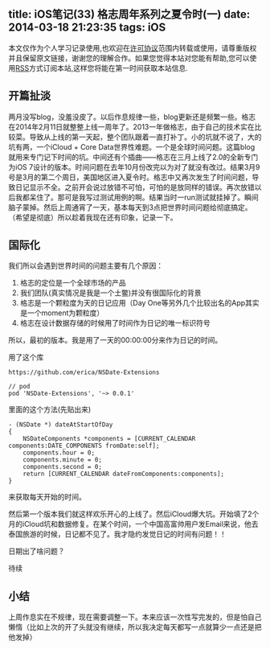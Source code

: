 title: iOS笔记(33) 格志周年系列之夏令时(一)
date: 2014-03-18 21:23:35
tags: iOS
---

本文仅作为个人学习记录使用,也欢迎在[许可协议](http://creativecommons.org/licenses/by-nc/3.0/deed.zh)范围内转载或使用，请尊重版权并且保留原文链接，谢谢您的理解合作。如果您觉得本站对您能有帮助,您可以使用[RSS](https://iiiyu.com/atom.xml)方式订阅本站,这样您将能在第一时间获取本站信息.

## 开篇扯淡

两月没写blog，没羞没皮了。以后作息规律一些，blog更新还是频繁一些。格志在2014年2月11日就整整上线一周年了。2013一年做格志，由于自己的技术实在比较菜。导致从上线的第一天起，整个团队跟着一直打补丁。小的坑就不说了，大的坑有两，一个iCloud + Core Data世界性难题。一个是全球时间问题。这篇blog就用来专门记下时间的坑。中间还有个插曲——格志在三月上线了2.0的全新专门为iOS 7设计的版本。时间问题在去年10月份改完以为对了就没有改过。结果3月9号是3月的第二个周日，美国地区进入夏令时。格志中又再次发生了时间问题，导致日记显示不全。之前开会说过放错不可怕，可怕的是放同样的错误。再次放错以后我都呆住了。那可是我写过测试用例的啊。结果当时一run测试就挂掉了。瞬间脑子蒙掉。然后上周通宵了一天，基本每天到3点把世界时间问题给彻底搞定。（希望是彻底）所以趁着我现在还有印象，记录一下。

<!--more-->


## 国际化

我们所以会遇到世界时间的问题主要有几个原因：

1. 格志的定位是一个全球市场的产品
2. 我们团队(真实情况是我是一个土鳖)并没有很国际化的背景
3. 格志是一个颗粒度为天的日记应用（Day One等另外几个比较出名的App其实是一个moment为颗粒度）
4. 格志在设计数据存储的时候用了时间作为日记的唯一标识符号

所以，最初的版本。我是用了一天的00:00:00分来作为日记的时间。

用了这个库

```
https://github.com/erica/NSDate-Extensions

// pod
pod 'NSDate-Extensions', '~> 0.0.1'
```
里面的这个方法(先贴出来)

```
- (NSDate *) dateAtStartOfDay
{
	NSDateComponents *components = [CURRENT_CALENDAR components:DATE_COMPONENTS fromDate:self];
	components.hour = 0;
	components.minute = 0;
	components.second = 0;
	return [CURRENT_CALENDAR dateFromComponents:components];
}
```

来获取每天开始的时间。

然后第一个版本我们就这样欢乐开心的上线了。然后iCloud爆大坑。开始填了2个月的iCloud坑和数据修复。在某个时间，一个中国高富帅用户发Email来说，他去泰国旅游的时候，日记都不见了。我才隐约发觉日记的时间有问题！！

日期出了啥问题？

待续

## 小结

上周作息实在不规律，现在需要调整一下。本来应该一次性写完发的，但是怕自己懒惰（比如上次的开了头就没有继续，所以我决定每天都写一点就算少一点还是把他发掉）

